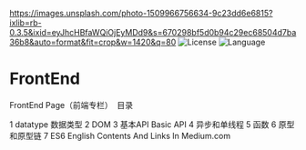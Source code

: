https://images.unsplash.com/photo-1509966756634-9c23dd6e6815?ixlib=rb-0.3.5&ixid=eyJhcHBfaWQiOjEyMDd9&s=670298bf5d0b94c29ec68504d7ba36b8&auto=format&fit=crop&w=1420&q=80
![License](https://img.shields.io/github/license/mashape/apistatus.svg "license")       ![Language](https://img.shields.io/github/languages/top/badges/shields.svg)
<br>
# FrontEnd
FrontEnd Page（前端专栏）
  目录
  
1 datatype 数据类型
2 DOM
3 基本API Basic API
4 异步和单线程
5 函数
6 原型和原型链
7 ES6
English Contents And Links In Medium.com

